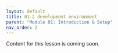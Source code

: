 ```yaml
---
layout: default
title: 01.2 development environment
parent: "Module 01: Introduction & Setup"
nav_order: 2
---
```


Content for this lesson is coming soon.
